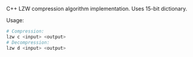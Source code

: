C++ LZW compression algorithm implementation. Uses 15-bit dictionary.

Usage:
```sh
# Compression:
lzw c <input> <output>
# Decompression:
lzw d <input> <output>
```
